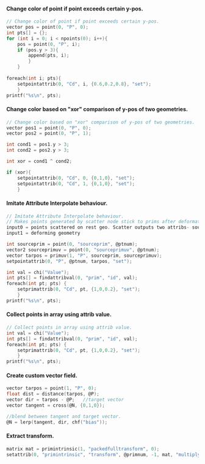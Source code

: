 #### Change color of point if point exceeds certain y-pos.
```c
// Change color of point if point exceeds certain y-pos.
vector pos = point(0, "P", 0);
int pts[] = {};
for (int i = 0; i < npoints(0); i++){
    pos = point(0, "P", i);
    if (pos.y > 3){
        append(pts, i);
        }
    }
    
foreach(int i; pts){
    setpointattrib(0, "Cd", i, {0.6,0.2,0.8}, "set");
    }
printf("%s\n", pts);
```
#### Change color based on "xor" comparison of y-pos of two geometries.
```c
// Change color based on "xor" comparison of y-pos of two geometries.
vector pos1 = point(0, "P", 0);
vector pos2 = point(0, "P", 1);

int cond1 = pos1.y > 3;
int cond2 = pos2.y > 3;

int xor = cond1 ^ cond2;

if (xor){
    setpointattrib(0, "Cd", 0, {0,1,0}, "set");
    setpointattrib(0, "Cd", 1, {0,1,0}, "set");
    }
```
#### Imitate Attribute Interpolate behaviour.
```c
// Imitate Attribute Interpolate behaviour.
// Makes points generated by scatter node stick to prims after deformation.
input0 = points scattered on rest geo. Scatter outputs two attribs- sourceprim & sourceuvw
input1 = deforming geometry

int sourceprim = point(0, "sourceprim", @ptnum);
vector2 sourceprimuv = point(0, "sourceprimuv", @ptnum);
vector tarpos = primuv(1, "P", sourceprim, sourceprimuv);
setpointattrib(0, "P", @ptnum, tarpos, "set");
```
```c
int val = chi("Value");
int pts[] = findattribval(0, "prim", "id", val);
foreach(int pt; pts) {
    setprimattrib(0, "Cd", pt, {1,0,0.2}, "set");
    }
printf("%s\n", pts);
```
#### Collect points in array using attrib value.
```c
// Collect points in array using attrib value.
int val = chi("Value");
int pts[] = findattribval(0, "prim", "id", val);
foreach(int pt; pts) {
    setprimattrib(0, "Cd", pt, {1,0,0.2}, "set");
    }
printf("%s\n", pts);
```
#### Create custom vector field.
```c
vector tarpos = point(1, "P", 0);
float dist = distance(tarpos, @P);
vector dir = tarpos - @P;   //target vector
vector tangent = cross(@N, {0,1,0});

//blend between tangent and target vector.
@N = lerp(tangent, dir, chf("bias"));
```
#### Extract transform.
```c
matrix mat = primintrinsic(1, "packedfulltransform", 0);
setattrib(0, "primintrinsic", "transform", @primnum, -1, mat, "multiply");
```
